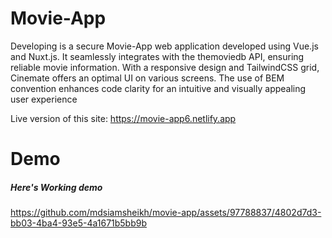 
# Movie-App
Developing  is a secure Movie-App web application developed using Vue.js and Nuxt.js. It seamlessly integrates with the themoviedb API, ensuring reliable movie information. With a responsive design and TailwindCSS grid, Cinemate offers an optimal UI on various screens. The use of BEM convention enhances code clarity for an intuitive and visually appealing user experience


Live version of this site: https://movie-app6.netlify.app

# Demo

##### Here's Working demo

https://github.com/mdsiamsheikh/movie-app/assets/97788837/4802d7d3-bb03-4ba4-93e5-4a1671b5bb9b

